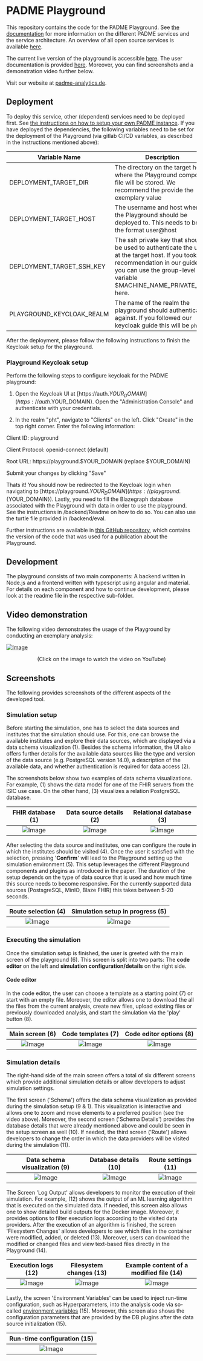# PADME Playground

This repository contains the code for the PADME Playground. See [the documentation](https://docs.padme-analytics.de/) for more information on the different PADME services and the service architecture. An overview of all open source services is available [here](https://git.rwth-aachen.de/padme-development).

The current live version of the playground is accessible [here](https://playground.padme-analytics.de). The user documentation is provided [here](https://docs.padme-analytics.de/en/how-to/playground). Moreover, you can find screenshots and a demonstration video further below.

Visit our website at [padme-analytics.de](https://padme-analytics.de).

## Deployment

To deploy this service, other (dependent) services need to be deployed first. See [the instructions on how to setup your own PADME instance](https://docs.padme-analytics.de/en/how-to-deploy-padme). If you have deployed the dependencies, the following variables need to be set for the deployment of the Playground (via gitlab CI/CD variables, as described in the instructions mentioned above):

| Variable Name             | Description                                                                                                                                                                                           | Example value                       |
|---------------------------|-------------------------------------------------------------------------------------------------------------------------------------------------------------------------------------------------------|-------------------------------------|
| DEPLOYMENT_TARGET_DIR     | The directory on the target host where the Playground compose file will be stored. We recommend the provide the exemplary value                                                                                | /home/deployment/Playground/             |
| DEPLOYMENT_TARGET_HOST    | The username and host where the Playground should be deployed to. This needs to be in the format user@host                                                                                                      | deployment@TARGET_MACHINE_HOST_NAME |
| DEPLOYMENT_TARGET_SSH_KEY | The ssh private key that should be used to authenticate the user at the target host. If you took the recommendation in our guide you can use the group-level variable $MACHINE_NAME_PRIVATE_KEY here. | MACHINE_NAME_PRIVATE_KEY            | 
| PLAYGROUND_KEYCLOAK_REALM | The name of the realm the playground should authenticate against. If you followed our keycloak guide this will be ```pht``` | pht |

After the deployment, please follow the following instructions to finish the Keycloak setup for the playground.

### Playground Keycloak setup

Perform the following steps to configure keycloak for the PADME playground:

1. Open the Keycloak UI at [https://auth.$YOUR_DOMAIN](https://auth.$YOUR_DOMAIN). Open the "Administration Console" and authenticate with your credentials.

2. In the realm "pht", navigate to "Clients" on the left. Click "Create" in the top right corner. Enter the following information:

Client ID: playground

Client Protocol: openid-connect (default)

Root URL: https://playground.$YOUR_DOMAIN (replace $YOUR_DOMAIN)

Submit your changes by clicking "Save"

Thats it! You should now be redirected to the Keycloak login when navigating to [https://playground.${YOUR_DOMAIN}](https://playground.${YOUR_DOMAIN}). Lastly, you need to fill the Blazegraph database associated with the Playground with data in order to use the playground. See the instructions in /backend/Readme on how to do so. You can also use the turtle file provided in /backend/eval.

Further instructions are available in [this GitHub repository](https://github.com/PADME-PHT/playground), which contains the version of the code that was used for a publication about the Playground.

## Development

The playground consists of two main components: A backend written in Node.js and a frontend written with typescript using angular and material. For details on each component and how to continue development, please look at the readme file in the respective sub-folder.

## Video demonstration

The following video demonstrates the usage of the Playground by conducting an exemplary analysis:

[![Image](/img/thumbnail.png "PADME DEATHSTAR Demonstration")](https://youtu.be/jVFgNsx9bfk)
<p align="center">
(Click on the image to watch the video on YouTube)
</p>

## Screenshots

The following provides screenshots of the different aspects of the developed tool.

### Simulation setup

Before starting the simulation, one has to select the data sources and institutes that the simulation should use. For this, one can browse the available institutes and explore their data sources, which are displayed via a data schema visualization (1). Besides the schema information, the UI also offers further details for the available data sources like the type and version of the data source (e.g. PostgreSQL version 14.0), a description of the available data, and whether authentication is required for data access (2).

The screenshots below show two examples of data schema visualizations. For example, (1) shows the data model for one of the FHIR servers from the ISIC use case. On the other hand, (3) visualizes a relation PostgreSQL database.

FHIR database (1)            |  Data source details (2) | Relational database (3)
:-------------------------:|:-------------------------:|:-------------------------:
![Image](/img/setup/1.png "FHIR database visualization") |  ![Image](/img/setup/2.png "Data source details") | ![Image](/img/setup/3.png "Relational data source visualization")

After selecting the data source and institutes, one can configure the route in which the institutes should be visited (4). Once the user it satisfied with the selection, pressing '**Confirm**' will lead to the Playground setting up the simulation environment (5). This setup leverages the different Playground components and plugins as introduced in the paper. The duration of the setup depends on the type of data source that is used and how much time this source needs to become responsive. For the currently supported data sources (PostsgreSQL, MinIO, Blaze FHIR) this takes between 5-20 seconds. 

Route selection (4)            |  Simulation setup in progress (5)
:-------------------------:|:-------------------------:
![Image](/img/setup/4.png "Route selection") |  ![Image](/img/setup/5.png "Simulation setup in progress")

### Executing the simulation

Once the simulation setup is finished, the user is greeted with the main screen of the playground (6). This screen is split into two parts: The **code editor** on the left and **simulation configuration/details** on the right side.

#### Code editor

In the code editor, the user can choose a template as a starting point (7) or start with an empty file. Moreover, the editor allows one to download the all the files from the current analysis, create new files, upload existing files or previously downloaded analysis, and start the simulation via the 'play' button (8).

Main screen (6)            | Code templates (7) | Code editor options (8)
:-------------------------:|:-------------------------:|:-------------------------:
![Image](/img/execution/1.png "Main screen") |  ![Image](/img/execution/2.png "Available analysis templates") | ![Image](/img/execution/3.png "Code editor options")

### Simulation details

The right-hand side of the main screen offers a total of six different screens which provide additional simulation details or allow developers to adjust simulation settings.

The first screen ('Schema') offers the data schema visualization as provided during the simulation setup (9 & 1). This visualization is interactive and allows one to zoom and move elements to a preferred position (see the video above). Moreover, the second screen ('Schema Details') provides the database details that were already mentioned above and could be seen in the setup screen as well (10). If needed, the third screen ('Route') allows developers to change the order in which the data providers will be visited during the simulation (11).

Data schema visualization (9)            | Database details (10) | Route settings (11)
:-------------------------:|:-------------------------:|:-------------------------:
![Image](/img/execution/4.png "Data schema visualization") |  ![Image](/img/execution/5.png "Database details") | ![Image](/img/execution/6.png "Route settings")

The Screen 'Log Output' allows developers to monitor the execution of their simulation. For example, (12) shows the output of an ML learning algorithm that is executed on the simulated data. If needed, this screen also allows one to show detailed build outputs for the Docker image. Moreover, it provides options to filter execution logs according to the visited data providers. After the execution of an algorithm is finished, the screen 'Filesystem Changes' allows developers to see which files in the container were modified, added, or deleted (13). Moreover, users can download the modified or changed files and view text-based files directly in the Playground (14).


Execution logs (12)            | Filesystem changes (13) | Example content of a modified file (14)
:-------------------------:|:-------------------------:|:-------------------------:
![Image](/img/execution/7.png "Execution logs") |  ![Image](/img/execution/8.png "Filesystem changes") | ![Image](/img/execution/9.png "Example file output")

Lastly, the screen 'Environment Variables' can be used to inject run-time configuration, such as Hyperparameters, into the analysis code via so-called [environment variables](https://en.wikipedia.org/wiki/Environment_variable) (15). Moreover, this screen also shows the configuration parameters that are provided by the DB plugins after the data source initialization (15).


Run-time configuration (15)            |
:-------------------------:|
![Image](/img/execution/10.png "Runtime configuration") |